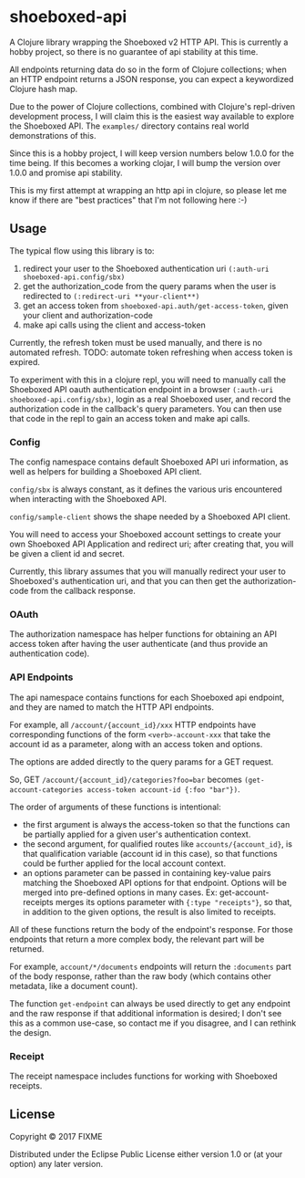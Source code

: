 # shoeboxed-api

A Clojure library wrapping the Shoeboxed v2 HTTP API. This is currently a hobby project, so there is no guarantee of api stability at this time. 

All endpoints returning data do so in the form of Clojure collections; when an HTTP endpoint returns a JSON response, you can expect a keywordized Clojure hash map. 

Due to the power of Clojure collections, combined with Clojure's repl-driven development process, I will claim this is the easiest way available to explore the Shoeboxed API. The `examples/` directory contains real world demonstrations of this. 

Since this is a hobby project, I will keep version numbers below 1.0.0 for the time being. If this becomes a working clojar, I will bump the version over 1.0.0 and promise api stability.

This is my first attempt at wrapping an http api in clojure, so please let me know if there are "best practices" that I'm not following here :-)

## Usage

The typical flow using this library is to: 

1. redirect your user to the Shoeboxed authentication uri `(:auth-uri shoeboxed-api.config/sbx)`
2. get the authorization_code from the query params when the user is redirected to `(:redirect-uri **your-client**)`
3. get an access token from `shoeboxed-api.auth/get-access-token`, given your client and authorization-code
4. make api calls using the client and access-token

Currently, the refresh token must be used manually, and there is no automated refresh. TODO: automate token refreshing when access token is expired.

To experiment with this in a clojure repl, you will need to manually call the Shoeboxed API oauth authentication endpoint in a browser `(:auth-uri shoeboxed-api.config/sbx)`, login as a real Shoeboxed user, and record the authorization code in the callback's query parameters. You can then use that code in the repl to gain an access token and make api calls. 

### Config

The config namespace contains default Shoeboxed API uri information, as well as helpers for building a Shoeboxed API client. 

`config/sbx` is always constant, as it defines the various uris encountered when interacting with the Shoeboxed API. 

`config/sample-client` shows the shape needed by a Shoeboxed API client. 

You will need to access your Shoeboxed account settings to create your own Shoeboxed API Application and redirect uri; after creating that, you will be given a client id and secret.

Currently, this library assumes that you will manually redirect your user to Shoeboxed's authentication uri, and that you can then get the authorization-code from the callback response. 

### OAuth

The authorization namespace has helper functions for obtaining an API access token after having the user authenticate (and thus provide an authentication code). 

### API Endpoints

The api namespace contains functions for each Shoeboxed api endpoint, and they are named to match the HTTP API endpoints. 

For example, all `/account/{account_id}/xxx` HTTP endpoints have corresponding functions of the form `<verb>-account-xxx` that take the account id as a parameter, along with an access token and options. 

The options are added directly to the query params for a GET request. 

So, GET `/account/{account_id}/categories?foo=bar` becomes `(get-account-categories access-token account-id {:foo "bar"})`.

The order of arguments of these functions is intentional: 

- the first argument is always the access-token so that the functions can be partially applied for a given user's authentication context.
- the second argument, for qualified routes like `accounts/{account_id}`, is that qualification variable (account id in this case), so that functions could be further applied for the local account context.
- an options parameter can be passed in containing key-value pairs matching the Shoeboxed API options for that endpoint. Options will be merged into pre-defined options in many cases. Ex: get-account-receipts merges its options parameter with `{:type "receipts"}`, so that, in addition to the given options, the result is also limited to receipts.

All of these functions return the body of the endpoint's response. For those endpoints that return a more complex body, the relevant part will be returned. 

For example, `account/*/documents` endpoints will return the `:documents` part of the body response, rather than the raw body (which contains other metadata, like a document count). 

The function `get-endpoint` can always be used directly to get any endpoint and the raw response if that additional information is desired; I don't see this as a common use-case, so contact me if you disagree, and I can rethink the design. 

### Receipt

The receipt namespace includes functions for working with Shoeboxed receipts. 

## License

Copyright © 2017 FIXME

Distributed under the Eclipse Public License either version 1.0 or (at
your option) any later version.
